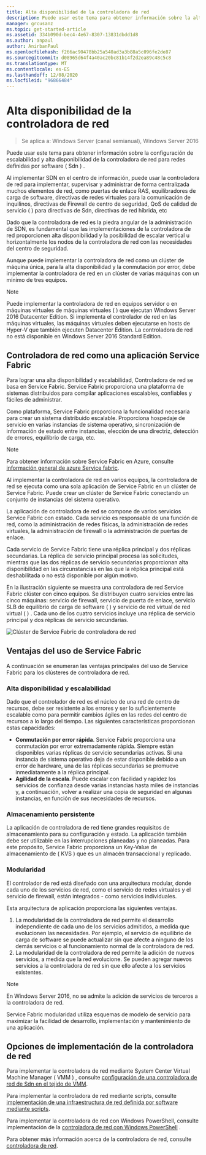 ```yaml
---
title: Alta disponibilidad de la controladora de red
description: Puede usar este tema para obtener información sobre la alta disponibilidad de la controladora de red para redes definidas por software (SDN) en Windows Server 2016.
manager: grcusanz
ms.topic: get-started-article
ms.assetid: 334b090d-bec4-4e67-8307-13831dbdd1d8
ms.author: anpaul
author: AnirbanPaul
ms.openlocfilehash: f266ac90478bb25a540ad3a3b88a5c096fe2de87
ms.sourcegitcommit: d08965d64f4a40ac20bc81b14f2d2ea89c48c5c8
ms.translationtype: MT
ms.contentlocale: es-ES
ms.lasthandoff: 12/08/2020
ms.locfileid: "96866484"
---
```

# <a name="network-controller-high-availability"></a>Alta disponibilidad de la controladora de red

>Se aplica a: Windows Server (canal semianual), Windows Server 2016

Puede usar este tema para obtener información sobre la configuración de escalabilidad y alta disponibilidad de la controladora de red para redes definidas por software \( Sdn \) .

Al implementar SDN en el centro de información, puede usar la controladora de red para implementar, supervisar y administrar de forma centralizada muchos elementos de red, como puertas de enlace RAS, equilibradores de carga de software, directivas de redes virtuales para la comunicación de inquilinos, directivas de Firewall de centro de seguridad, QoS de calidad de servicio \( \) para directivas de Sdn, directivas de red híbrida, etc

Dado que la controladora de red es la piedra angular de la administración de SDN, es fundamental que las implementaciones de la controladora de red proporcionen alta disponibilidad y la posibilidad de escalar vertical u horizontalmente los nodos de la controladora de red con las necesidades del centro de seguridad.

Aunque puede implementar la controladora de red como un clúster de máquina única, para la alta disponibilidad y la conmutación por error, debe implementar la controladora de red en un clúster de varias máquinas con un mínimo de tres equipos.

>[!NOTE]
>Puede implementar la controladora de red en equipos servidor o en máquinas virtuales de máquinas virtuales \( \) que ejecutan Windows Server 2016 Datacenter Edition. Si implementa el controlador de red en las máquinas virtuales, las máquinas virtuales deben ejecutarse en hosts de Hyper-V que también ejecuten Datacenter Edition. La controladora de red no está disponible en Windows Server 2016 Standard Edition.

## <a name="network-controller-as-a-service-fabric-application"></a>Controladora de red como una aplicación Service Fabric

Para lograr una alta disponibilidad y escalabilidad, Controladora de red se basa en Service Fabric. Service Fabric proporciona una plataforma de sistemas distribuidos para compilar aplicaciones escalables, confiables y fáciles de administrar.

Como plataforma, Service Fabric proporciona la funcionalidad necesaria para crear un sistema distribuido escalable. Proporciona hospedaje de servicio en varias instancias de sistema operativo, sincronización de información de estado entre instancias, elección de una directriz, detección de errores, equilibrio de carga, etc.

>[!NOTE]
>Para obtener información sobre Service Fabric en Azure, consulte [información general de azure Service fabric](/azure/service-fabric/service-fabric-overview).

Al implementar la controladora de red en varios equipos, la controladora de red se ejecuta como una sola aplicación de Service Fabric en un clúster de Service Fabric. Puede crear un clúster de Service Fabric conectando un conjunto de instancias del sistema operativo.

La aplicación de controladora de red se compone de varios servicios Service Fabric con estado. Cada servicio es responsable de una función de red, como la administración de redes físicas, la administración de redes virtuales, la administración de firewall o la administración de puertas de enlace.

Cada servicio de Service Fabric tiene una réplica principal y dos réplicas secundarias. La réplica de servicio principal procesa las solicitudes, mientras que las dos réplicas de servicio secundarias proporcionan alta disponibilidad en las circunstancias en las que la réplica principal está deshabilitada o no está disponible por algún motivo.

En la ilustración siguiente se muestra una controladora de red Service Fabric clúster con cinco equipos. Se distribuyen cuatro servicios entre las cinco máquinas: servicio de firewall, servicio de puerta de enlace, servicio SLB de equilibrio de carga de software \( \) y servicio de red virtual de red virtual \( \) .  Cada uno de los cuatro servicios incluye una réplica de servicio principal y dos réplicas de servicio secundarias.

![Clúster de Service Fabric de controladora de red](../../../media/Network-Controller-HA/Network-Controller-HA.jpg)

## <a name="advantages-of-using-service-fabric"></a>Ventajas del uso de Service Fabric

A continuación se enumeran las ventajas principales del uso de Service Fabric para los clústeres de controladora de red.

### <a name="high-availability-and-scalability"></a>Alta disponibilidad y escalabilidad

Dado que el controlador de red es el núcleo de una red de centro de recursos, debe ser resistente a los errores y ser lo suficientemente escalable como para permitir cambios ágiles en las redes del centro de recursos a lo largo del tiempo. Las siguientes características proporcionan estas capacidades:

- **Conmutación por error rápida**. Service Fabric proporciona una conmutación por error extremadamente rápida. Siempre están disponibles varias réplicas de servicio secundarias activas. Si una instancia de sistema operativo deja de estar disponible debido a un error de hardware, una de las réplicas secundarias se promueve inmediatamente a la réplica principal.
- **Agilidad de la escala**. Puede escalar con facilidad y rapidez los servicios de confianza desde varias instancias hasta miles de instancias y, a continuación, volver a realizar una copia de seguridad en algunas instancias, en función de sus necesidades de recursos.

### <a name="persistent-storage"></a>Almacenamiento persistente

La aplicación de controladora de red tiene grandes requisitos de almacenamiento para su configuración y estado. La aplicación también debe ser utilizable en las interrupciones planeadas y no planeadas. Para este propósito, Service Fabric proporciona un Key-Value de almacenamiento de \( KVS \) que es un almacén transaccional y replicado.

### <a name="modularity"></a>Modularidad

El controlador de red está diseñado con una arquitectura modular, donde cada uno de los servicios de red, como el servicio de redes virtuales y el servicio de firewall, están integrados \- como servicios individuales.

Esta arquitectura de aplicación proporciona las siguientes ventajas.

1. La modularidad de la controladora de red permite el desarrollo independiente de cada uno de los servicios admitidos, a medida que evolucionen las necesidades. Por ejemplo, el servicio de equilibrio de carga de software se puede actualizar sin que afecte a ninguno de los demás servicios o al funcionamiento normal de la controladora de red.
2. La modularidad de la controladora de red permite la adición de nuevos servicios, a medida que la red evolucione. Se pueden agregar nuevos servicios a la controladora de red sin que ello afecte a los servicios existentes.

>[!NOTE]
>En Windows Server 2016, no se admite la adición de servicios de terceros a la controladora de red.

Service Fabric modularidad utiliza esquemas de modelo de servicio para maximizar la facilidad de desarrollo, implementación y mantenimiento de una aplicación.

## <a name="network-controller-deployment-options"></a>Opciones de implementación de la controladora de red

Para implementar la controladora de red mediante System Center Virtual Machine Manager \( VMM \) , consulte [configuración de una controladora de red de Sdn en el tejido de VMM](/system-center/vmm/sdn-controller).

Para implementar la controladora de red mediante scripts, consulte [implementación de una infraestructura de red definida por software mediante scripts](../../deploy/Deploy-a-Software-Defined-Network-infrastructure-using-scripts.md).

Para implementar la controladora de red con Windows PowerShell, consulte implementación de la [controladora de red con Windows PowerShell](../../deploy/Deploy-Network-Controller-using-Windows-PowerShell.md) .

Para obtener más información acerca de la controladora de red, consulte [controladora de red](Network-Controller.md).
